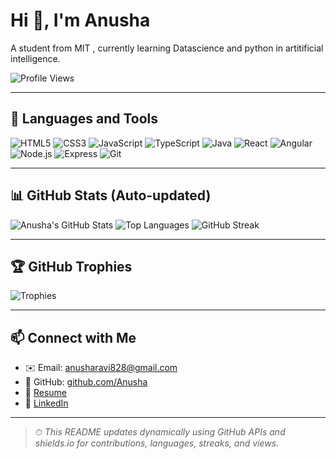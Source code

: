 # Hi 👋, I'm Anusha

A student from MIT , currently learning Datascience and python in artitificial intelligence.

![Profile Views](https://komarev.com/ghpvc/?username=Anusha&label=Profile%20views&color=0e75b6&style=flat)

---

## 🔧 Languages and Tools

![HTML5](https://img.shields.io/badge/HTML5-E34F26?style=flat-square&logo=html5&logoColor=white)
![CSS3](https://img.shields.io/badge/CSS3-1572B6?style=flat-square&logo=css3&logoColor=white)
![JavaScript](https://img.shields.io/badge/JavaScript-F7DF1E?style=flat-square&logo=javascript&logoColor=black)
![TypeScript](https://img.shields.io/badge/TypeScript-3178C6?style=flat-square&logo=typescript&logoColor=white)
![Java](https://img.shields.io/badge/Java-007396?style=flat-square&logo=java&logoColor=white)
![React](https://img.shields.io/badge/React-20232A?style=flat-square&logo=react&logoColor=61DAFB)
![Angular](https://img.shields.io/badge/Angular-DD0031?style=flat-square&logo=angular&logoColor=white)
![Node.js](https://img.shields.io/badge/Node.js-339933?style=flat-square&logo=nodedotjs&logoColor=white)
![Express](https://img.shields.io/badge/Express.js-000000?style=flat-square&logo=express&logoColor=white)
![Git](https://img.shields.io/badge/Git-F05032?style=flat-square&logo=git&logoColor=white)



---

## 📊 GitHub Stats (Auto-updated)

![Anusha's GitHub Stats](https://github-readme-stats.vercel.app/api?username=Anusharavi05&show_icons=true&theme=default&count_private=true)
![Top Languages](https://github-readme-stats.vercel.app/api/top-langs/?username=Anusharavi05&layout=compact&theme=default)
![GitHub Streak](https://streak-stats.demolab.com/?user=Anusharavi05&theme=default)

---

## 🏆 GitHub Trophies

![Trophies](https://github-profile-trophy.vercel.app/?username=Anusharavi05&theme=flat&column=7)

---

## 📫 Connect with Me

- ✉️ Email: [anusharavi828@gmail.com](mailto:anusha828@gmail.com)
- 💼 GitHub: [github.com/Anusha](https://github.com/Anusha)
- 🔗 [Resume](https://drive.google.com/file/d/your_resume_link_here/view?usp=drive_link)
- 💼 [LinkedIn](https://www.linkedin.com/in/your-linkedin)

---

> ⏱ *This README updates dynamically using GitHub APIs and shields.io for contributions, languages, streaks, and views.*
